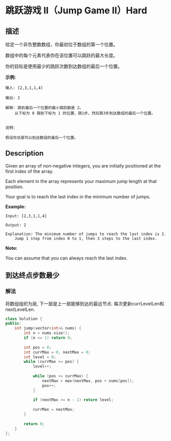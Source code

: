 # 跳跃游戏 II（Jump Game II）Hard
## 描述
给定一个非负整数数组，你最初位于数组的第一个位置。

数组中的每个元素代表你在该位置可以跳跃的最大长度。

你的目标是使用最少的跳跃次数到达数组的最后一个位置。

**示例:**
```
输入: [2,3,1,1,4]

输出: 2

解释: 跳到最后一个位置的最小跳跃数是 2。
    从下标为 0 跳到下标为 1 的位置，跳1步，然后跳3步到达数组的最后一个位置。


说明:

假设你总是可以到达数组的最后一个位置。
```

## Description
Given an array of non-negative integers, you are initially positioned at the first index of the array.

Each element in the array represents your maximum jump length at that position.

Your goal is to reach the last index in the minimum number of jumps.

**Example:**
```
Input: [2,3,1,1,4]

Output: 2

Explanation: The minimum number of jumps to reach the last index is 2.
    Jump 1 step from index 0 to 1, then 3 steps to the last index.
```
**Note:**


You can assume that you can always reach the last index.

## 到达终点步数最少
### 解法
将数组组织为层, 下一层是上一层能够到达的最远节点. 每次更新currLevelLen和nextLevelLen.
```c++
class Solution {
public:
    int jump(vector<int>& nums) {
        int n = nums.size();
        if (n <= 1) return 0;
        
        int pos = 0;
        int currMax = 0, nextMax = 0;
        int level = 0;
        while (currMax >= pos) {
            level++;
            
            while (pos <= currMax) {
                nextMax = max(nextMax, pos + nums[pos]);
                pos++;
            }
            
            if (nextMax >= n - 1) return level;
            
            currMax = nextMax;
        }
        
        return 0;
    }
};
```
